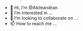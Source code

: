 - 👋 Hi, I’m @Akileandran
- 👀 I’m interested in ...
- 💞️ I’m looking to collaborate on ...
- 📫 How to reach me  ...

<!---
Akileandran/Akileandran is a ✨ special ✨ repository because its `README.md` (this file) appears on your GitHub profile.
You can click the Preview link to take a look at your changes.
--->

